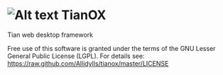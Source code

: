 ![Alt text](https://raw.github.com/Allidylls/tianox/master/theme/default/img/main_icon.png) TianOX
==================================================================================================

Tian web desktop framework

Free use of this software is granted under the terms of the GNU Lesser General Public License (LGPL).
For details see: https://raw.github.com/Allidylls/tianox/master/LICENSE
